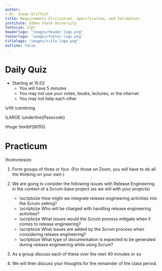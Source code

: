 ```yaml
---
author:
- Dr. Isaac Griffith
title: Requirements Elicitation, Specification, and Validation
institute: Idaho State University
fontsize: 11pt
headerlogo: "images/header-logo.png"
footerlogo: "images/footer-logo.png"
titlelogo: "images/title-logo.png"
outline: false
...
```


# Daily Quiz

* Starting at 15:02
  - You will have 5 minutes
  - You may not use your notes, books, lectures, or the internet
  - You may not help each other

\vfill
\centering

\LARGE \underline{Passcode}

\Huge \textbf{8055}

# Practicum

\footnotesize

1. Form groups of three or four. (For those on Zoom, you will have to do all the thinking on your own.)
2. We are going to consider the following issues with Release Engineering in the context of a Scrum-base project (as we will with your projects)

   * \scriptsize How might we integrate release engineering activities into the Scrum setting?
   * \scriptsize Who will be charged with handling release engineering activities?
   * \scriptsize What issues would the Scrum process mitigate when it comes to release engineering?
   * \scriptsize What issues are added by the Scrum process when considering release engineering?
   * \scriptsize What type of documentation is expected to be generated during release engineering while using Scrum?

3. As a group discuss each of these over the next 40 minutes or so
4. We will then discuss your thoughts for the remainder of the class period.
